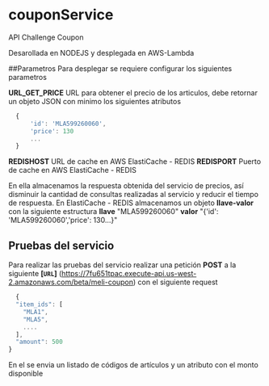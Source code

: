 # couponService

API Challenge Coupon

Desarollada en NODEJS y desplegada en AWS-Lambda

##Parametros
Para desplegar se requiere configurar los siguientes parametros

**URL_GET_PRICE**	URL para obtener el precio de los articulos, debe retornar un objeto JSON con minimo los siguientes atributos

``` js
  {
	  'id': 'MLA599260060',
	  'price': 130
	  ...
  }
```

**REDISHOST**	URL de cache en AWS ElastiCache - REDIS
**REDISPORT**	Puerto de cache en AWS ElastiCache - REDIS

En ella almacenamos la respuesta obtenida del servicio de precios, así disminuir la cantidad de consultas realizadas al servicio y reducir el tiempo de respuesta.
En ElastiCache - REDIS almacenamos un objeto **llave-valor** con la siguiente estructura
**llave** "MLA599260060"
**valor** "{'id': 'MLA599260060','price': 130...}"


## Pruebas del servicio
Para realizar las pruebas del servicio realizar una petición **POST** a la siguiente **[`URL`]** (https://7fu651tpac.execute-api.us-west-2.amazonaws.com/beta/meli-coupon)
con el siguiente request

``` js
  {
  "item_ids": [
    "MLA1",
    "MLA5",
    ....
  ],
  "amount": 500
}
```
En el se envia un listado de códigos de artículos y un atributo con el monto disponible